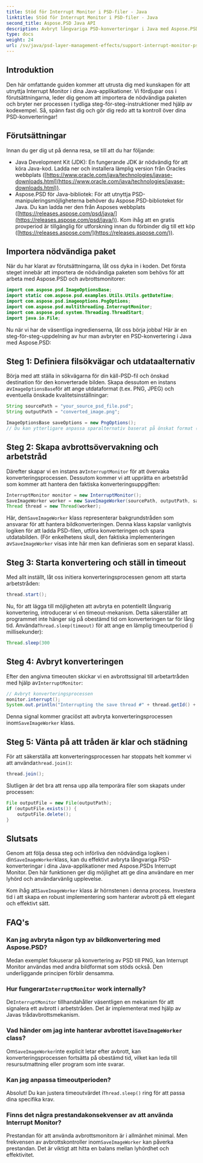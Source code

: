 ```yaml
---
title: Stöd för Interrupt Monitor i PSD-filer - Java
linktitle: Stöd för Interrupt Monitor i PSD-filer - Java
second_title: Aspose.PSD Java API
description: Avbryt långvariga PSD-konverteringar i Java med Aspose.PSDs Interrupt Monitor. Lär dig hur du implementerar graciösa avbrott och förbättrar användarupplevelsen.
type: docs
weight: 24
url: /sv/java/psd-layer-management-effects/support-interrupt-monitor-psd-files/
---
```

## Introduktion

Den här omfattande guiden kommer att utrusta dig med kunskapen för att utnyttja Interrupt Monitor i dina Java-applikationer. Vi fördjupar oss i förutsättningarna, leder dig genom att importera de nödvändiga paketen och bryter ner processen i tydliga steg-för-steg-instruktioner med hjälp av kodexempel. Så, spänn fast dig och gör dig redo att ta kontroll över dina PSD-konverteringar!

## Förutsättningar

Innan du ger dig ut på denna resa, se till att du har följande:

- Java Development Kit (JDK): En fungerande JDK är nödvändig för att köra Java-kod. Ladda ner och installera lämplig version från Oracles webbplats ([https://www.oracle.com/java/technologies/javase-downloads.html](https://www.oracle.com/java/technologies/javase-downloads.html)).
- Aspose.PSD för Java-bibliotek: För att utnyttja PSD-manipuleringsmöjligheterna behöver du Aspose.PSD-biblioteket för Java. Du kan ladda ner den från Asposes webbplats ([https://releases.aspose.com/psd/java/](https://releases.aspose.com/psd/java/)). Kom ihåg att en gratis provperiod är tillgänglig för utforskning innan du förbinder dig till ett köp ([https://releases.aspose.com/](https://releases.aspose.com/)).

## Importera nödvändiga paket

När du har klarat av förutsättningarna, låt oss dyka in i koden. Det första steget innebär att importera de nödvändiga paketen som behövs för att arbeta med Aspose.PSD och avbrottsmonitorer:

```java
import com.aspose.psd.ImageOptionsBase;
import static com.aspose.psd.examples.Utils.Utils.getDateTime;
import com.aspose.psd.imageoptions.PngOptions;
import com.aspose.psd.multithreading.InterruptMonitor;
import com.aspose.psd.system.Threading.ThreadStart;
import java.io.File;
```

Nu när vi har de väsentliga ingredienserna, låt oss börja jobba! Här är en steg-för-steg-uppdelning av hur man avbryter en PSD-konvertering i Java med Aspose.PSD:

## Steg 1: Definiera filsökvägar och utdataalternativ

 Börja med att ställa in sökvägarna för din käll-PSD-fil och önskad destination för den konverterade bilden. Skapa dessutom en instans av`ImageOptionsBase`för att ange utdataformat (t.ex. PNG, JPEG) och eventuella önskade kvalitetsinställningar:

```java
String sourcePath = "your_source_psd_file.psd";
String outputPath = "converted_image.png";

ImageOptionsBase saveOptions = new PngOptions();
// Du kan ytterligare anpassa sparalternativ baserat på önskat format (t.ex. ställa in JPEG-kvalitet)
```

## Steg 2: Skapa avbrottsövervakning och arbetstråd

 Därefter skapar vi en instans av`InterruptMonitor` för att övervaka konverteringsprocessen. Dessutom kommer vi att upprätta en arbetstråd som kommer att hantera den faktiska konverteringsuppgiften:

```java
InterruptMonitor monitor = new InterruptMonitor();
SaveImageWorker worker = new SaveImageWorker(sourcePath, outputPath, saveOptions, monitor);
Thread thread = new Thread(worker);
```

 Här, den`SaveImageWorker` klass representerar bakgrundstråden som ansvarar för att hantera bildkonverteringen. Denna klass kapslar vanligtvis logiken för att ladda PSD-filen, utföra konverteringen och spara utdatabilden. (För enkelhetens skull, den faktiska implementeringen av`SaveImageWorker` visas inte här men kan definieras som en separat klass).

## Steg 3: Starta konvertering och ställ in timeout

Med allt inställt, låt oss initiera konverteringsprocessen genom att starta arbetstråden:

```java
thread.start();
```

Nu, för att lägga till möjligheten att avbryta en potentiellt långvarig konvertering, introducerar vi en timeout-mekanism. Detta säkerställer att programmet inte hänger sig på obestämd tid om konverteringen tar för lång tid. Använda`Thread.sleep(timeout)` för att ange en lämplig timeoutperiod (i millisekunder):

```java
Thread.sleep(300
```

## Steg 4: Avbryt konverteringen

 Efter den angivna timeouten skickar vi en avbrottssignal till arbetartråden med hjälp av`InterruptMonitor`:

```java
// Avbryt konverteringsprocessen
monitor.interrupt();
System.out.println("Interrupting the save thread #" + thread.getId() + " at " + getDateTime().toString());
```

 Denna signal kommer graciöst att avbryta konverteringsprocessen inom`SaveImageWorker` klass.

## Steg 5: Vänta på att tråden är klar och städning

 För att säkerställa att konverteringsprocessen har stoppats helt kommer vi att använda`thread.join()`:

```java
thread.join();
```

Slutligen är det bra att rensa upp alla temporära filer som skapats under processen:

```java
File outputFile = new File(outputPath);
if (outputFile.exists()) {
    outputFile.delete();
}
```

## Slutsats

 Genom att följa dessa steg och införliva den nödvändiga logiken i din`SaveImageWorker`klass, kan du effektivt avbryta långvariga PSD-konverteringar i dina Java-applikationer med Aspose.PSDs Interrupt Monitor. Den här funktionen ger dig möjlighet att ge dina användare en mer lyhörd och användarvänlig upplevelse.

 Kom ihåg att`SaveImageWorker` klass är hörnstenen i denna process. Investera tid i att skapa en robust implementering som hanterar avbrott på ett elegant och effektivt sätt. 

## FAQ's

### Kan jag avbryta någon typ av bildkonvertering med Aspose.PSD?

Medan exemplet fokuserar på konvertering av PSD till PNG, kan Interrupt Monitor användas med andra bildformat som stöds också. Den underliggande principen förblir densamma.

###  Hur fungerar`InterruptMonitor` work internally?

 De`InterruptMonitor` tillhandahåller väsentligen en mekanism för att signalera ett avbrott i arbetstråden. Det är implementerat med hjälp av Javas trådavbrottsmekanism.

###  Vad händer om jag inte hanterar avbrottet i`SaveImageWorker` class?

 Om`SaveImageWorker`inte explicit letar efter avbrott, kan konverteringsprocessen fortsätta på obestämd tid, vilket kan leda till resursutmattning eller program som inte svarar.

### Kan jag anpassa timeoutperioden?

 Absolut! Du kan justera timeoutvärdet i`Thread.sleep()` ring för att passa dina specifika krav.

### Finns det några prestandakonsekvenser av att använda Interrupt Monitor?

 Prestandan för att använda avbrottsmonitorn är i allmänhet minimal. Men frekvensen av avbrottskontroller inom`SaveImageWorker` kan påverka prestandan. Det är viktigt att hitta en balans mellan lyhördhet och effektivitet.